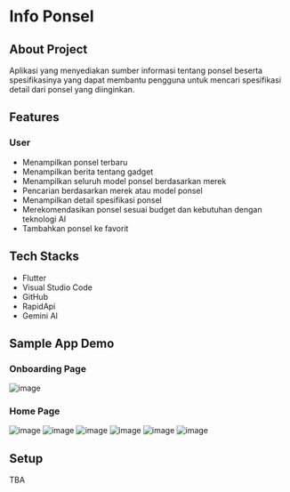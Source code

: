 # Info Ponsel

## About Project
Aplikasi yang menyediakan sumber informasi tentang ponsel beserta spesifikasinya yang dapat membantu pengguna untuk mencari spesifikasi detail dari ponsel yang diinginkan.

## Features

### User
-   Menampilkan ponsel terbaru
- 	Menampilkan berita tentang gadget
-   Menampilkan seluruh model ponsel berdasarkan merek
-   Pencarian berdasarkan merek atau model ponsel
-   Menampilkan detail spesifikasi ponsel
-   Merekomendasikan ponsel sesuai budget dan kebutuhan dengan teknologi AI 
-   Tambahkan ponsel ke favorit

## Tech Stacks
- Flutter
- Visual Studio Code
- GitHub
- RapidApi
- Gemini AI

## Sample App Demo
### Onboarding Page
![image](https://github.com/user-attachments/assets/15d03cff-fd94-4b57-ba74-bed7fd93b774)

### Home Page
![image](https://github.com/user-attachments/assets/e19424af-d12c-49d9-8ca4-799083628875)
![image](https://github.com/user-attachments/assets/930519cf-5e58-483a-9776-24792ca7e63a)
![image](https://github.com/user-attachments/assets/61e041a9-a17a-42a9-9bea-e6b3656c4ee4)
![image](https://github.com/user-attachments/assets/062c891a-24df-49a4-ac7e-221fbc80257e)
![image](https://github.com/user-attachments/assets/b2a54645-9640-4209-983c-fecf20cd6e52)
![image](https://github.com/user-attachments/assets/5f99d85b-2c23-4995-a815-605633c786db)


## Setup 
TBA
